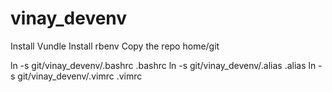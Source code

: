 vinay_devenv
============

Install Vundle
Install rbenv
Copy the repo home/git

ln -s git/vinay_devenv/.bashrc .bashrc
ln -s git/vinay_devenv/.alias .alias
ln -s git/vinay_devenv/.vimrc .vimrc
